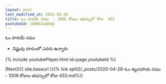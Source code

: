 ```yaml
---
layout: post
last_modified_at: 2021-03-30
title: ఓం హరయే నమః  - 1008 రోజుల తపస్సులో రోజు  452
youtubeId: iEWBGJwQdqU
---
```

 
 
 ఓం హరయే నమః  
 
 -  విష్ణువు రూపంలో ఎవరు ఉన్నారు 
 
  
 
  
 
 
 
 
 
 


{% include youtubePlayer.html id=page.youtubeId %}
 
[Next]({{ site.baseurl }}{% link  split2/_posts/2020-04-28-ఓం శబ్దసహాయ నమః  - 1008 రోజుల తపస్సులో రోజు  453.md%})
 
